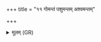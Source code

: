 +++
title = "११ गोमन्तं पशुमन्तम् अश्वमन्तम्"

+++
<details><summary>मूलम् (GR)</summary>

गोमन्तं पशुमन्तम् अश्वमन्तं  
होमं दम्पतीभ्यां जुहोमि ।  
रायस्पोषं सवितर् नि यच्छ  
जरामृत्यू कृणुहि सर्ववीरौ ॥
</details>